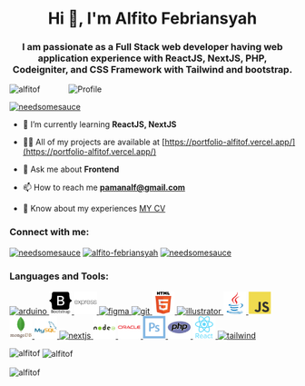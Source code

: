 <h1 align="center">Hi 👋, I'm Alfito Febriansyah</h1>
<h3 align="center">I am passionate as a Full Stack web developer having web application experience with ReactJS, NextJS, PHP, Codeigniter, and CSS Framework with Tailwind and bootstrap.</h3>
<img align="right" alt="Profile" width="400" src="https://i.ibb.co/Jvz4Lbt/image-removebg-preview.png"> 

<p align="left"> <img src="https://komarev.com/ghpvc/?username=alfitof&label=Profile%20views&color=0e75b6&style=flat" alt="alfitof" /> </p>

<p align="left"> <a href="https://twitter.com/needsomesauce" target="blank"><img src="https://img.shields.io/twitter/follow/needsomesauce?logo=twitter&style=for-the-badge" alt="needsomesauce" /></a> </p>

- 🌱 I’m currently learning **ReactJS, NextJS**

- 👨‍💻 All of my projects are available at [https://portfolio-alfitof.vercel.app/](https://portfolio-alfitof.vercel.app/)

- 💬 Ask me about **Frontend**

- 📫 How to reach me **pamanalf@gmail.com**

- 📄 Know about my experiences [MY CV](https://drive.google.com/file/d/1rxiNA50hKsAkE1wadiu5Nqm1gy7Q9tHb/view)

<h3 align="left">Connect with me:</h3>
<p align="left">
<a href="https://twitter.com/needsomesauce" target="blank"><img align="center" src="https://raw.githubusercontent.com/rahuldkjain/github-profile-readme-generator/master/src/images/icons/Social/twitter.svg" alt="needsomesauce" height="30" width="40" /></a>
<a href="https://linkedin.com/in/alfito-febriansyah" target="blank"><img align="center" src="https://raw.githubusercontent.com/rahuldkjain/github-profile-readme-generator/master/src/images/icons/Social/linked-in-alt.svg" alt="alfito-febriansyah" height="30" width="40" /></a>
<a href="https://instagram.com/needsomesauce" target="blank"><img align="center" src="https://raw.githubusercontent.com/rahuldkjain/github-profile-readme-generator/master/src/images/icons/Social/instagram.svg" alt="needsomesauce" height="30" width="40" /></a>
</p>

<h3 align="left">Languages and Tools:</h3>
<p align="left"> <a href="https://www.arduino.cc/" target="_blank" rel="noreferrer"> <img src="https://cdn.worldvectorlogo.com/logos/arduino-1.svg" alt="arduino" width="40" height="40"/> </a> <a href="https://getbootstrap.com" target="_blank" rel="noreferrer"> <img src="https://raw.githubusercontent.com/devicons/devicon/master/icons/bootstrap/bootstrap-plain-wordmark.svg" alt="bootstrap" width="40" height="40"/> </a> <a href="https://expressjs.com" target="_blank" rel="noreferrer"> <img src="https://raw.githubusercontent.com/devicons/devicon/master/icons/express/express-original-wordmark.svg" alt="express" width="40" height="40"/> </a> <a href="https://www.figma.com/" target="_blank" rel="noreferrer"> <img src="https://www.vectorlogo.zone/logos/figma/figma-icon.svg" alt="figma" width="40" height="40"/> </a> <a href="https://git-scm.com/" target="_blank" rel="noreferrer"> <img src="https://www.vectorlogo.zone/logos/git-scm/git-scm-icon.svg" alt="git" width="40" height="40"/> </a> <a href="https://www.w3.org/html/" target="_blank" rel="noreferrer"> <img src="https://raw.githubusercontent.com/devicons/devicon/master/icons/html5/html5-original-wordmark.svg" alt="html5" width="40" height="40"/> </a> <a href="https://www.adobe.com/in/products/illustrator.html" target="_blank" rel="noreferrer"> <img src="https://www.vectorlogo.zone/logos/adobe_illustrator/adobe_illustrator-icon.svg" alt="illustrator" width="40" height="40"/> </a> <a href="https://www.java.com" target="_blank" rel="noreferrer"> <img src="https://raw.githubusercontent.com/devicons/devicon/master/icons/java/java-original.svg" alt="java" width="40" height="40"/> </a> <a href="https://developer.mozilla.org/en-US/docs/Web/JavaScript" target="_blank" rel="noreferrer"> <img src="https://raw.githubusercontent.com/devicons/devicon/master/icons/javascript/javascript-original.svg" alt="javascript" width="40" height="40"/> </a> <a href="https://www.mongodb.com/" target="_blank" rel="noreferrer"> <img src="https://raw.githubusercontent.com/devicons/devicon/master/icons/mongodb/mongodb-original-wordmark.svg" alt="mongodb" width="40" height="40"/> </a> <a href="https://www.mysql.com/" target="_blank" rel="noreferrer"> <img src="https://raw.githubusercontent.com/devicons/devicon/master/icons/mysql/mysql-original-wordmark.svg" alt="mysql" width="40" height="40"/> </a> <a href="https://nextjs.org/" target="_blank" rel="noreferrer"> <img src="https://cdn.worldvectorlogo.com/logos/nextjs-2.svg" alt="nextjs" width="40" height="40"/> </a> <a href="https://nodejs.org" target="_blank" rel="noreferrer"> <img src="https://raw.githubusercontent.com/devicons/devicon/master/icons/nodejs/nodejs-original-wordmark.svg" alt="nodejs" width="40" height="40"/> </a> <a href="https://www.oracle.com/" target="_blank" rel="noreferrer"> <img src="https://raw.githubusercontent.com/devicons/devicon/master/icons/oracle/oracle-original.svg" alt="oracle" width="40" height="40"/> </a> <a href="https://www.photoshop.com/en" target="_blank" rel="noreferrer"> <img src="https://raw.githubusercontent.com/devicons/devicon/master/icons/photoshop/photoshop-line.svg" alt="photoshop" width="40" height="40"/> </a> <a href="https://www.php.net" target="_blank" rel="noreferrer"> <img src="https://raw.githubusercontent.com/devicons/devicon/master/icons/php/php-original.svg" alt="php" width="40" height="40"/> </a> <a href="https://reactjs.org/" target="_blank" rel="noreferrer"> <img src="https://raw.githubusercontent.com/devicons/devicon/master/icons/react/react-original-wordmark.svg" alt="react" width="40" height="40"/> </a> <a href="https://tailwindcss.com/" target="_blank" rel="noreferrer"> <img src="https://www.vectorlogo.zone/logos/tailwindcss/tailwindcss-icon.svg" alt="tailwind" width="40" height="40"/> </a> </p>

<p><img align="left" src="https://github-readme-stats.vercel.app/api/top-langs?username=alfitof&show_icons=true&locale=en&layout=compact" alt="alfitof" /></p>

<p>&nbsp;<img align="center" src="https://github-readme-stats.vercel.app/api?username=alfitof&show_icons=true&locale=en" alt="alfitof" /></p>

<p><img align="center" src="https://github-readme-streak-stats.herokuapp.com/?user=alfitof&" alt="alfitof" /></p>
